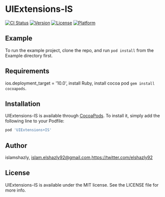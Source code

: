 # UIExtensions-IS

[![CI Status](https://img.shields.io/travis/islamshazly/UIExtensions-IS.svg?style=flat)](https://travis-ci.org/islamshazly/UIExtensions-IS)
[![Version](https://img.shields.io/cocoapods/v/UIExtensions-IS.svg?style=flat)](https://cocoapods.org/pods/UIExtensions-IS)
[![License](https://img.shields.io/cocoapods/l/UIExtensions-IS.svg?style=flat)](https://cocoapods.org/pods/UIExtensions-IS)
[![Platform](https://img.shields.io/cocoapods/p/UIExtensions-IS.svg?style=flat)](https://cocoapods.org/pods/UIExtensions-IS)

## Example

To run the example project, clone the repo, and run `pod install` from the Example directory first.

## Requirements 
ios.deployment_target = '10.0',
install Ruby,
install cocoa pod  `gem install cocoapods`.
## Installation

UIExtensions-IS is available through [CocoaPods](https://cocoapods.org). To install
it, simply add the following line to your Podfile:

```ruby
pod 'UIExtensions+IS'
```

## Author

islamshazly, islam.elshazly92@gmail.com,https://twitter.com/elshazly92

## License

UIExtensions-IS is available under the MIT license. See the LICENSE file for more info.
